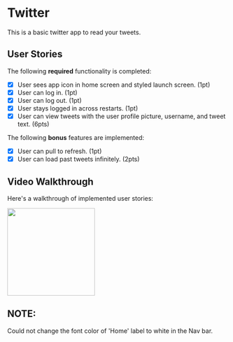 # Twitter

This is a basic twitter app to read your tweets.


## User Stories

The following **required** functionality is completed:

- [X] User sees app icon in home screen and styled launch screen. (1pt)
- [X] User can log in. (1pt)
- [X] User can log out. (1pt)
- [X] User stays logged in across restarts. (1pt)
- [X] User can view tweets with the user profile picture, username, and tweet text. (6pts)

The following **bonus** features are implemented:

- [X] User can pull to refresh. (1pt)
- [X] User can load past tweets infinitely. (2pts)

## Video Walkthrough

Here's a walkthrough of implemented user stories:

<img src="/Simulator Screen Recording - iPhone 13 Pro Max - 2022-03-04 at 23.58.25.gif?raw=true" width="200px">

## NOTE:
Could not change the font color of 'Home' label to white in the Nav bar.
